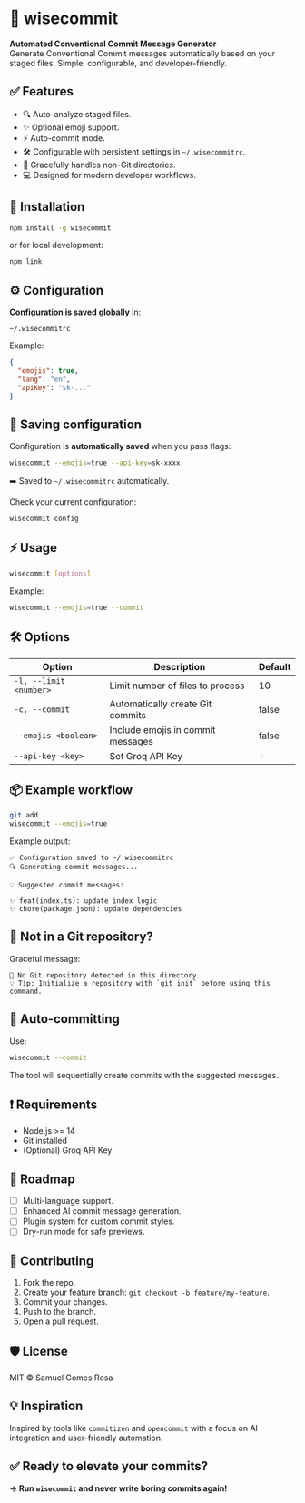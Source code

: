 # 🧠 wisecommit

**Automated Conventional Commit Message Generator**  
Generate Conventional Commit messages automatically based on your staged files. Simple, configurable, and developer-friendly.

## ✅ Features

- 🔍 Auto-analyze staged files.
- ✨ Optional emoji support.
- ⚡ Auto-commit mode.
- 🛠 Configurable with persistent settings in `~/.wisecommitrc`.
- 🚫 Gracefully handles non-Git directories.
- 💻 Designed for modern developer workflows.

## 🚀 Installation

```bash
npm install -g wisecommit
```

or for local development:

```bash
npm link
```

## ⚙️ Configuration

**Configuration is saved globally** in:

```
~/.wisecommitrc
```

Example:

```json
{
  "emojis": true,
  "lang": "en",
  "apiKey": "sk-..."
}
```

## 💾 Saving configuration

Configuration is **automatically saved** when you pass flags:

```bash
wisecommit --emojis=true --api-key=sk-xxxx
```

➡️ Saved to `~/.wisecommitrc` automatically.

Check your current configuration:

```bash
wisecommit config
```

## ⚡ Usage

```bash
wisecommit [options]
```

Example:

```bash
wisecommit --emojis=true --commit
```

## 🛠 Options

| Option                 | Description                       | Default |
| ---------------------- | --------------------------------- | ------- |
| `-l, --limit <number>` | Limit number of files to process  | 10      |
| `-c, --commit`         | Automatically create Git commits  | false   |
| `--emojis <boolean>`   | Include emojis in commit messages | false   |
| `--api-key <key>`      | Set Groq API Key                  | -       |

## 📦 Example workflow

```bash
git add .
wisecommit --emojis=true
```

Example output:

```
✅ Configuration saved to ~/.wisecommitrc
🔍 Generating commit messages...

💡 Suggested commit messages:

✨ feat(index.ts): update index logic
✨ chore(package.json): update dependencies
```

## 🚫 Not in a Git repository?

Graceful message:

```
🚫 No Git repository detected in this directory.
💡 Tip: Initialize a repository with `git init` before using this command.
```

## 📝 Auto-committing

Use:

```bash
wisecommit --commit
```

The tool will sequentially create commits with the suggested messages.

## ❗ Requirements

- Node.js >= 14
- Git installed
- (Optional) Groq API Key

## 🚧 Roadmap

- [ ] Multi-language support.
- [ ] Enhanced AI commit message generation.
- [ ] Plugin system for custom commit styles.
- [ ] Dry-run mode for safe previews.

## 🤝 Contributing

1. Fork the repo.
2. Create your feature branch: `git checkout -b feature/my-feature`.
3. Commit your changes.
4. Push to the branch.
5. Open a pull request.

## 🛡️ License

MIT © Samuel Gomes Rosa

## 💡 Inspiration

Inspired by tools like `commitizen` and `opencommit` with a focus on AI integration and user-friendly automation.

## ✅ Ready to elevate your commits?

**→ Run `wisecommit` and never write boring commits again!**
